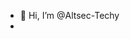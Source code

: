- 👋 Hi, I’m @Altsec-Techy
-


<!---
Altsec-Techy/Altsec-Techy is a ✨ special ✨ repository because its `README.md` (this file) appears on your GitHub profile.
You can click the Preview link to take a look at your changes.
--->
